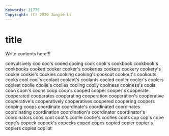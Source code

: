 ```yaml
---
Keywords: 31779
Copyright: (C) 2020 Junjie Li
---
```


# title

Write contents here!!!

convulsively 
coo 
coo's 
cooed 
cooing 
cook
cook's 
cookbook 
cookbook's 
cookbooks 
cooked 
cooker 
cooker's 
cookeries 
cookers 
cookery
cookery's 
cookie 
cookie's 
cookies 
cooking 
cooking's 
cookout 
cookout's 
cookouts 
cooks
cool 
cool's 
coolant 
coolant's 
coolants 
cooled 
cooler 
cooler's 
coolers 
coolest
coolie 
coolie's 
coolies 
cooling 
coolly 
coolness 
coolness's 
cools 
coon 
coon's
coons 
coop 
coop's 
cooped 
cooper 
cooper's 
cooperate 
cooperated 
cooperates 
cooperating
cooperation 
cooperation's 
cooperative 
cooperative's 
cooperatively 
cooperatives 
coopered 
coopering 
coopers 
cooping
coops 
coordinate 
coordinate's 
coordinated 
coordinates 
coordinating 
coordination 
coordination's 
coordinator 
coordinator's
coordinators 
coos 
coot 
coot's 
cootie 
cootie's 
cooties 
coots 
cop 
cop's
cope 
cope's 
copeck 
copeck's 
copecks 
coped 
copes 
copied 
copier 
copier's
copiers 
copies 
copilot 
